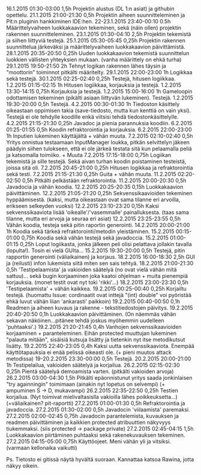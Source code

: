 16.1.2015	01:30-03:00	1,5h	Projektin alustus (DL 1:n asiat) ja githubin opettelu.
21.1.2015	21:00-21:30	0,5h	Projektin aiheen suunnitteleminen ja Pit:n pluginin hankkiminen IDE:hen.
22-23.1.2015	23:40-00:10	0.5h	Määrittelyvaiheen luokkakaavion tekeminen, sekä (näin ollen) projektin rakennen suunnitteleminen.
23.1.2015	01:30-04:10	2,5h	Projektin tekemistä ja siihen liittyviä testejä.
25.1.2015	05:30-05:45	0,25h	Projektin rakennen suunnittelua järkeväksi ja määrittelyvaiheen luokkakaavion päivittämistä.
28.1.2015	20:35-20:50	0,25h	Uuden luokkakaavion tekemistä suunnittelun luokkien vällisten yhteyksien mukaan. (vanha määrittely on ehkä turha)
29.1.2015	19:50-21:50	2h	Tehnyt logikan rakennen lähes täysin ja "moottorin" toiminnot pitkälti määritelty.
29.1.2015	22:00-23:00	1h	Logikkaa sekä testejä.
30.1.2015	02:25-02:40	0,25h	Testejä, hitusen logiikkaa.
1.2.2015	01:15-02:15	1h	Hitusen logiikkaa, korjauksia ja testejä.
1.2.2015	13:30-14:15	0,75h	Korjauksia ja testejä.
1.2.2015	15:00-16:00	1h	Gameloopin odottamisen tekeminen (pikälti asiaan liittyvän lukeminen). Testejä.
1.2.2015	19:30-20:00	0,5h	Testejä.
4.2.2015	00:30-01:30	1h	Tiedoston käsittely oikeastaan oppimisen takia (save-tiedosto, mutta kun kenttiä on vain yksi). Testejä ei ole tehdylle koodille enkä viitsisi tehdä tiedostonkäsittelylle.
4.2.2015	21:15-21:30	0,25h	Javadoc ja pienia parannuksia koodiin.
6.2.2015	01:25-01:55	0,5h	Koodin refraktorointia ja korjauksia.
6.2.2015	22:00-23:00	1h	Inputien lukeminen käyttäjältä + vähän muuta.
7.2.2015	02:10-02:40	0,5h	Yritys onnistua testaamaan InputManager loukka, pitkän selvittelyn jäkeen päädyin siihen tulokseen, että ei ole järkeä testata sitä kun pelaamalla peliä ja katsomalla toimiiko. + Muuta
7.2.2015	17:15-18:00	0,75h	Logiikan tekemistä ja sille testejä. Sekä aivan turhan koodin poistaminen testeistä, joissa sitä oli.
7.2.2015	20:45-21:00	0,25h	Hitusen logikkaa ja refraktorointia sekä testi.
7.2.2015	21:15-21:30	0,25h	Guita + vähän muuta.
11.2.2015	02:20-02:50	0,5h	Pitkälti pelkästään refraktorointia.
11.2.2015	20:00-20:30	0,5h	Javadocia ja vähän koodia.
12.2.2015	20:25-20:35	0,15h	Luokkakaavion päivittäminen.
12.2.2015	21:05-21:20	0,25h	Sekvenssikaavioiden tekeminen hyppäämisestä. (kaksi, mutta oikeastaan ovat sama tilanne eri arvoilla, erikseen selkeyden vuoksi)
12.2.2015	23:10-23:20	0,15h	Kaksi sekvenssikaaviota lisää 'oikealle'/'vasemmalle' painalluksesta. (taas sama tilanne, mutta eri arvoja ja seuraa eri asiat)
12.2.2015	23:25-23:55	0,5h	Vähän koodia, testeja sekä pitin raportin generointi.
14.2.2015	20:00-21:00	1h	Koodia sekä tärkeä refraktorointi/metodin yleistäminen.
15.2.2015	00:15-01:00	0,75h	Koodia sekä vähän testejä sekä javadoccia.
15.2.2015	01:00-01:15	0,25h	Loput logiikasta, jonka jälkeen peli olisi pelattava jollakin tavalla (lopulta!). Tosin ei vielä GUIta...
15.2.2015	19:30-20:00	0,5h	Testejä, pitin rapportin generointi (väliaikainen) ja korjaus.
18.2.2015	16:00-18:30	2,5h	GUI ja (reilusti) infon lukemista siitä miten sen sais tehtyä.
18.2.2015	21:00-21:30	0,5h	'Testipelaamista' ja vakioiden säätelyä (no ovat vielä vähän mitä sattuu)... sekä bugin korjaaminen joka kaatoi ohjelman + muita pienempiä korjauksia. (monet testit ovat nyt toki 'rikki'...)
18.2.2015	23:00-23:30	0,5h	'Testipelaamista' + vähän kaikkea.
19.2.2015	00:25-00:40	0,25h	Korjailtu testejä. (huomattu Issue: cordinaatit ovat inttejä "(int) double" voi pyöristää ehkä luvut vähän liian 'ankarasti' paikkoin)
19.2.2015	00:40-00:50	0,1h	Readmen ja aiheen kuvaus ja rakenne - tekstitiedostojen päivitys.
19.2.2015	20:40-20:50	0,1h	Luokkakaavion päivittäminen. (On näemmäs vähän sekavan näköinen...pitänee tehdä joskus myöhemmin uudelleen 'puhtaaksi'.)
19.2.2015	21:20-21:45	0,4h	Vanhojen sekvenssikaavioiden korjaaminen + paranteleminen. Eihän protected muuttujan lukeminen "palauta mitään", sisäisiä kutsuja lisätty ja tietenkin nyt itse metodikutsut lisätty.
19.2.2015	22:40-23:05	0,4h	Kaksi uutta sekvenssikaaviota. Enempää käyttötapauksia ei enää pelissä oikeasti ole. (+ pieni muutos attack metodissa)
19-20.2.2015	23:30-00:00	0,5h	Testejä.
20.2.2015	20:00-21:00	1h	Testipelailua, vakioiden säätelyä ja korjailua.
26.2.2015	02:15-02:30	0,25h	Pientä säätelyä demoamista varten. (pitkälti vakioiden arvoja)
26.2.2015	03:00-04:30	1,5h	Pitkälti epäonnistunut yritys saada jonkinlaisen "try againningin" toimimaan (ainakin nyt lopetus on selvempi) (+ ampuminen S -> D, mukavampi)
26.2.2015	22:35-22:50	0,25h	Testien korjailua. (Nyt toimivat mielivaltasislla vakioilla lähes poikkeuksetta...) (+väliaikainen? pit-raportti)
27.2.2015	01:00-01:30	0,5h	Refraktorointia ja javadoccia.
27.2.2015	01:30-02:00	0,5h	Javadocin 'viilaamista' paremaksi.
27.2.2015	02:00-02:45	0,75h	Javadocin parantelemista, kuvauksen ja readmen päivittäminen ja kaikkien protected atribuuttien näkyvyys tiukemmaksi. (siis protected -> package private)
27.2.2015	02:45-04:15	1,5h	Luokkakaavion piirtäminen puhtaaksi sekä rakenekuvauksen tekeminen.
27.2.2015	04:15-05:00	0,75h	Käyttöojeet. Meni vähän yli ja vitsiksi. (varmaan kellonaika vaikutti)


Ps. Tietosto ei gitissä näytä hyvältä suoraan.
Kannattaa katsoa Rawina, jotta näkyy oikein.